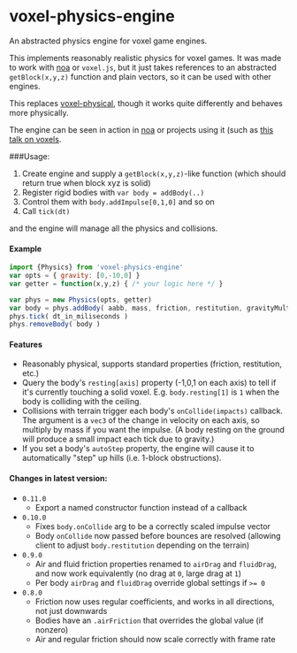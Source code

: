 # voxel-physics-engine
An abstracted physics engine for voxel game engines.

This implements reasonably realistic physics for voxel games.
It was made to work with [noa](https://github.com/fenomas/noa) 
or `voxel.js`, but it just takes references to 
an abstracted `getBlock(x,y,z)` function and plain vectors, 
so it can be used with other engines. 

This replaces [voxel-physical](https://github.com/chrisdickinson/voxel-physical),
though it works quite differently and behaves more physically.

The engine can be seen in action in [noa](https://github.com/fenomas/noa) or projects using it
(such as [this talk on voxels](http://fenomas.github.io/noa-lt/).

###Usage:
 1. Create engine and supply a `getBlock(x,y,z)`-like function (which should return true when block xyz is solid)
 1. Register rigid bodies with `var body = addBody(..)`
 1. Control them with `body.addImpulse[0,1,0]` and so on
 1. Call `tick(dt)`

and the engine will manage all the physics and collisions.

#### Example

``` javascript
import {Physics} from 'voxel-physics-engine'
var opts = { gravity: [0,-10,0] }
var getter = function(x,y,z) { /* your logic here */ }

var phys = new Physics(opts, getter)
var body = phys.addBody( aabb, mass, friction, restitution, gravityMult, onCollide, autoStep )
phys.tick( dt_in_miliseconds )
phys.removeBody( body )
```

#### Features

 * Reasonably physical, supports standard properties (friction, restitution, etc.)
 * Query the body's `resting[axis]` property (-1,0,1 on each axis) to tell if it's currently touching a solid voxel.
   E.g. `body.resting[1]` is `1` when the body is colliding with the ceiling.
 * Collisions with terrain trigger each body's `onCollide(impacts)` callback. 
   The argument is a `vec3` of the change in velocity on each axis, so multiply by mass if you want the impulse.
   (A body resting on the ground will produce a small impact each tick due to gravity.)
 * If you set a body's `autoStep` property, the engine will cause it to 
   automatically "step" up hills (i.e. 1-block obstructions).
  
#### Changes in latest version:

 * `0.11.0`
   * Export a named constructor function instead of a callback
 * `0.10.0`
   * Fixes `body.onCollide` arg to be a correctly scaled impulse vector
   * Body `onCollide` now passed before bounces are resolved (allowing client to adjust `body.restitution` depending on the terrain)
 * `0.9.0`
   * Air and fluid friction properties renamed to `airDrag` and `fluidDrag`, and now work equivalently (no drag at `0`, large drag at `1`)
   * Per body `airDrag` and `fluidDrag` override global settings if `>= 0`
 * `0.8.0`
   * Friction now uses regular coefficients, and works in all directions, not just downwards
   * Bodies have an `.airFriction` that overrides the global value (if nonzero)
   * Air and regular friction should now scale correctly with frame rate

